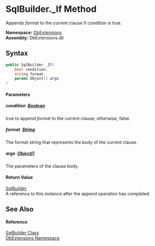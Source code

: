 SqlBuilder._If Method
=====================
Appends *format* to the current clause if *condition* is true.
  
**Namespace:** [DbExtensions][1]  
**Assembly:** DbExtensions.dll

Syntax
------

```csharp
public SqlBuilder _If(
	bool condition,
	string format,
	params Object[] args
)
```

#### Parameters

##### *condition*  [Boolean][2]
true to append *format* to the current clause; otherwise, false.

##### *format*  [String][3]
The format string that represents the body of the current clause.

##### *args*  [Object][4][]
The parameters of the clause body.

#### Return Value
[SqlBuilder][5]  
A reference to this instance after the append operation has completed.

See Also
--------

#### Reference
[SqlBuilder Class][5]  
[DbExtensions Namespace][1]  

[1]: ../README.md
[2]: https://learn.microsoft.com/dotnet/api/system.boolean
[3]: https://learn.microsoft.com/dotnet/api/system.string
[4]: https://learn.microsoft.com/dotnet/api/system.object
[5]: README.md